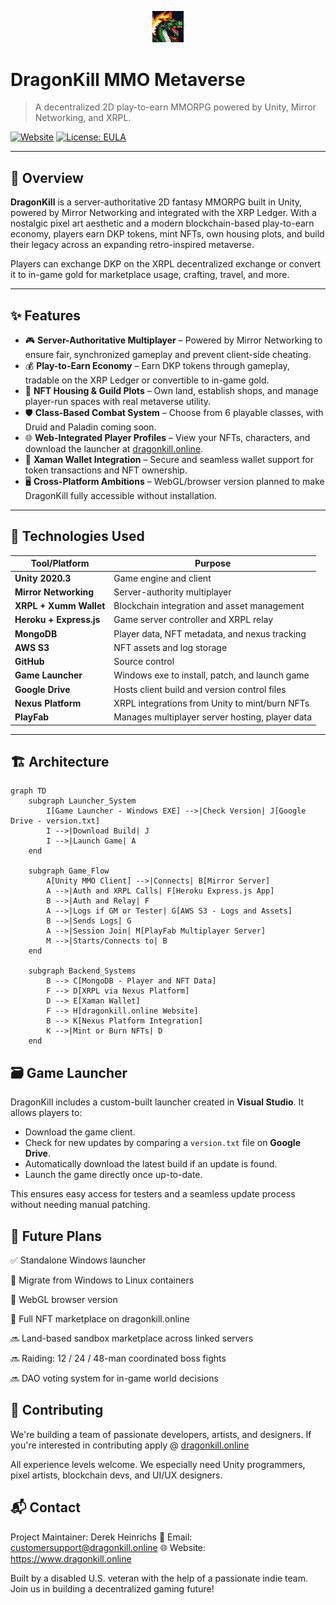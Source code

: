 <p align="center">
  <img src="Dragon1.png" alt="DragonKill Logo" width="10%">
</p>


# DragonKill MMO Metaverse

> A decentralized 2D play-to-earn MMORPG powered by Unity, Mirror Networking, and XRPL.

[![Website](https://img.shields.io/badge/Visit-DragonKill.online-blue?style=flat&logo=google-chrome)](https://www.dragonkill.online)
[![License: EULA](https://img.shields.io/badge/License-EULA-green.svg)](License.md)

---

## 🧭 Overview

**DragonKill** is a server-authoritative 2D fantasy MMORPG built in Unity, powered by Mirror Networking and integrated with the XRP Ledger. With a nostalgic pixel art aesthetic and a modern blockchain-based play-to-earn economy, players earn DKP tokens, mint NFTs, own housing plots, and build their legacy across an expanding retro-inspired metaverse.

Players can exchange DKP on the XRPL decentralized exchange or convert it to in-game gold for marketplace usage, crafting, travel, and more.

---

## ✨ Features

- 🎮 **Server-Authoritative Multiplayer** – Powered by Mirror Networking to ensure fair, synchronized gameplay and prevent client-side cheating.
- 💰 **Play-to-Earn Economy** – Earn DKP tokens through gameplay, tradable on the XRP Ledger or convertible to in-game gold.
- 🏡 **NFT Housing & Guild Plots** – Own land, establish shops, and manage player-run spaces with real metaverse utility.
- 🛡️ **Class-Based Combat System** – Choose from 6 playable classes, with Druid and Paladin coming soon.
- 🌐 **Web-Integrated Player Profiles** – View your NFTs, characters, and download the launcher at [dragonkill.online](https://www.dragonkill.online).
- 🔐 **Xaman Wallet Integration** – Secure and seamless wallet support for token transactions and NFT ownership.
- 🖥️ **Cross-Platform Ambitions** – WebGL/browser version planned to make DragonKill fully accessible without installation.
---

## 🧰 Technologies Used

| Tool/Platform          | Purpose                                         |
|------------------------|-------------------------------------------------|
| **Unity 2020.3**        | Game engine and client                         |
| **Mirror Networking**   | Server-authority multiplayer                   |
| **XRPL + Xumm Wallet**  | Blockchain integration and asset management    |
| **Heroku + Express.js** | Game server controller and XRPL relay          |
| **MongoDB**             | Player data, NFT metadata, and nexus tracking  |
| **AWS S3**              | NFT assets and log storage                     |
| **GitHub**              | Source control                                 |
| **Game Launcher**       | Windows exe to install, patch, and launch game |
| **Google Drive**        | Hosts client build and version control files   |
| **Nexus Platform**      | XRPL integrations from Unity to mint/burn NFTs |
| **PlayFab**             | Manages multiplayer server hosting, player data|


---

## 🏗️ Architecture

```mermaid
graph TD
    subgraph Launcher_System
        I[Game Launcher - Windows EXE] -->|Check Version| J[Google Drive - version.txt]
        I -->|Download Build| J
        I -->|Launch Game| A
    end

    subgraph Game_Flow
        A[Unity MMO Client] -->|Connects| B[Mirror Server]
        A -->|Auth and XRPL Calls| F[Heroku Express.js App]
        B -->|Auth and Relay| F
        A -->|Logs if GM or Tester| G[AWS S3 - Logs and Assets]
        B -->|Sends Logs| G
        A -->|Session Join| M[PlayFab Multiplayer Server]
        M -->|Starts/Connects to| B
    end

    subgraph Backend_Systems
        B --> C[MongoDB - Player and NFT Data]
        F --> D[XRPL via Nexus Platform]
        D --> E[Xaman Wallet]
        F --> H[dragonkill.online Website]
        B --> K[Nexus Platform Integration]
        K -->|Mint or Burn NFTs| D
    end
```
## 🗃️ Game Launcher

DragonKill includes a custom-built launcher created in **Visual Studio**. It allows players to:

- Download the game client.
- Check for new updates by comparing a `version.txt` file on **Google Drive**.
- Automatically download the latest build if an update is found.
- Launch the game directly once up-to-date.

This ensures easy access for testers and a seamless update process without needing manual patching.

## 🔮 Future Plans

✅ Standalone Windows launcher

🔄 Migrate from Windows to Linux containers

🚧 WebGL browser version

🚧 Full NFT marketplace on dragonkill.online

🔜 Land-based sandbox marketplace across linked servers

🔜 Raiding: 12 / 24 / 48-man coordinated boss fights

🔜 DAO voting system for in-game world decisions

## 🤝 Contributing

We're building a team of passionate developers, artists, and designers. If you're interested in contributing apply @ [dragonkill.online](https://dragonkill.online/join-the-team/)

All experience levels welcome. We especially need Unity programmers, pixel artists, blockchain devs, and UI/UX designers.

## 📬 Contact
Project Maintainer: Derek Heinrichs
📧 Email: customersupport@dragonkill.online
🌐 Website: https://www.dragonkill.online

Built by a disabled U.S. veteran with the help of a passionate indie team. Join us in building a decentralized gaming future!
